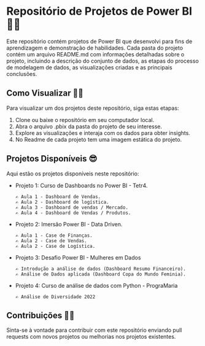 # Repositório de Projetos de Power BI 🔎🎲

Este repositório contém projetos de Power BI que desenvolvi para fins de aprendizagem e demonstração de habilidades. Cada pasta do projeto contém um arquivo README.md 
com informações detalhadas sobre o projeto, incluindo a descrição do conjunto de dados, as etapas do processo de modelagem de dados, as visualizações criadas e
as principais conclusões.

## Como Visualizar 👩‍💻

Para visualizar um dos projetos deste repositório, siga estas etapas:

1. Clone ou baixe o repositório em seu computador local.
2. Abra o arquivo .pbix da pasta do projeto de seu interesse.
3. Explore as visualizações e interaja com os dados para obter insights.
4. No Readme de cada projeto tem uma imagem estática do projeto.

## Projetos Disponíveis 😎

Aqui estão os projetos disponíveis neste repositório:

- Projeto 1: Curso de Dashboards no Power BI - Tetr4.
  
      ✍ Aula 1 - Dashboard de Vendas.
      ✍ Aula 2 - Dashboard de logística.
      ✍ Aula 3 - Dashboard de vendas / Mercado.
      ✍ Aula 4 - Dashboard de Vendas / Produtos.
  
- Projeto 2: Imersão Power BI - Data Driven.
  
      ✍ Aula 1 - Case de Finanças.
      ✍ Aula 2 - Case de Vendas.
      ✍ Aula 2 - Case de Logística.
  
- Projeto 3: Desafio Power BI - Mulheres em Dados

      ✍ Introdução a análise de dados (Dashboard Resumo Financeiro).
      ✍ Análise de Dados aplicada (Dashboard Copa do Mundo Feminia).

- Projeto 4: Curso de análise de dados com Python - PrograMaria

      ✍ Análise de Diversidade 2022

## Contribuições 🤜🤛

Sinta-se à vontade para contribuir com este repositório enviando pull requests com novos projetos ou melhorias nos projetos existentes.
